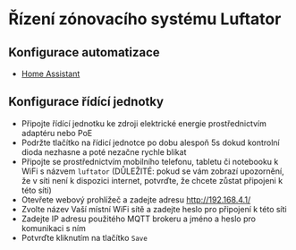 # Řízení zónovacího systému Luftator

## Konfigurace automatizace

- [Home Assistant](homeassistant)

## Konfigurace řídící jednotky

- Připojte řídící jednotku ke zdroji elektrické energie prostřednictvím adaptéru nebo PoE
- Podržte tlačítko na řídicí jednotce po dobu alespoň 5s dokud kontrolní dioda nezhasne a poté nezačne rychle blikat
- Připojte se prostřednictvím mobilního telefonu, tabletu či notebooku k WiFi s názvem `luftator` (DŮLEŽITÉ: pokud se vám zobrazí upozornění, že v síti není k dispozici internet, potvrďte, že chcete zůstat připojeni k této síti)
- Otevřete webový prohlížeč a zadejte adresu http://192.168.4.1/
- Zvolte název Vaší místní WiFi sítě a zadejte heslo pro připojení k této síti
- Zadejte IP adresu použitého MQTT brokeru a jméno a heslo pro komunikaci s ním
- Potvrďte kliknutím na tlačítko `Save`

